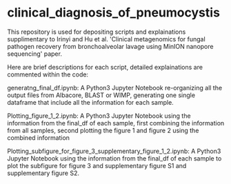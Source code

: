 # clinical_diagnosis_of_pneumocystis
This repository is used for depositing scripts and explainations supplimentary to Irinyi and Hu et al. 'Clinical metagenomics for fungal pathogen recovery from bronchoalveolar lavage using MinION nanopore sequencing' paper. 

Here are brief descriptions for each script, detailed explainations are commented within the code:

generatng_final_df.ipynb: A Python3 Jupyter Notebook re-organizing all the output files from Albacore, BLAST or WIMP, generating one single dataframe that include all the information for each sample.

Plotting_figure_1_2.ipynb: A Python3 Jupyter Notebook using the information from the final_df of each sample, first combining the information from all samples, second plotting the figure 1 and figure 2 using the combined information

Plotting_subfigure_for_figure_3_supplementary_figure_1_2.ipynb: A Python3 Jupyter Notebook using the information from the final_df of each sample to plot the subfigure for figure 3 and supplementary figure S1 and supplementary figure S2.
